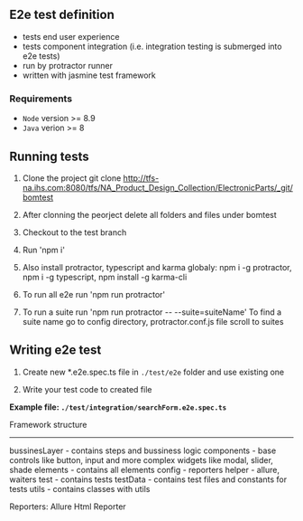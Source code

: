 E2e test definition
------------------

* tests end user experience
* tests component integration (i.e. integration testing is submerged into e2e tests)
* run by protractor runner
* written with jasmine test framework


### Requirements
 * `Node` version >= 8.9
 * `Java` verion >= 8


Running tests
-------------

1. Clone the project
git clone http://tfs-na.ihs.com:8080/tfs/NA_Product_Design_Collection/ElectronicParts/_git/bomtest

2. After clonning the peorject delete all folders and files under bomtest

3. Checkout to the  test branch

4. Run 'npm i'

5. Also install protractor, typescript and karma globaly: npm i -g protractor, npm i -g typescript, npm install -g karma-cli

6. To run all e2e run 'npm run protractor'

6. To run a suite run 'npm run protractor -- --suite=suiteName'
To find a suite name go to config directory, protractor.conf.js file scroll to suites



Writing e2e test
----------------

1) Create new *.e2e.spec.ts file in `./test/e2e` folder and use existing one

2) Write your test code to created file

**Example file: `./test/integration/searchForm.e2e.spec.ts`**



Framework structure

---------------------
bussinesLayer - contains steps and bussiness  logic
components - base controls like button, input and more complex widgets like modal, slider, shade
elements - contains all elements
config - reporters
helper - allure, waiters
test - contains tests
testData - contains test files and constants for tests
utils - contains classes with utils

Reporters:
Allure
Html Reporter